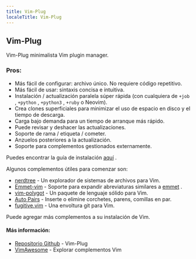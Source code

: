 ```yaml
---
title: Vim-Plug
localeTitle: Vim-Plug
---
```

## Vim-Plug

Vim-Plug minimalista Vim plugin manager.

### Pros:

*   Más fácil de configurar: archivo único. No requiere código repetitivo.
*   Más fácil de usar: sintaxis concisa e intuitiva.
*   Instalación / actualización paralela súper rápida (con cualquiera de `+job` , `+python` , `+python3` , `+ruby` o Neovim).
*   Crea clones superficiales para minimizar el uso de espacio en disco y el tiempo de descarga.
*   Carga bajo demanda para un tiempo de arranque más rápido.
*   Puede revisar y deshacer las actualizaciones.
*   Soporte de rama / etiqueta / cometer.
*   Anzuelos posteriores a la actualización.
*   Soporte para complementos gestionados externamente.

Puedes encontrar la guía de instalación [aquí](https://github.com/junegunn/vim-plug#installation) .

Algunos complementos útiles para comenzar son:

*   [nerdtree](https://github.com/scrooloose/nerdtree) - Un explorador de sistemas de archivos para Vim.
*   [Emmet-vim](https://github.com/mattn/emmet-vim/) - Soporte para expandir abreviaturas similares a [emmet](https://emmet.io/) .
*   [vim-polygot](https://github.com/sheerun/vim-polyglot) - Un paquete de lenguaje sólido para Vim.
*   [Auto Pairs](https://github.com/jiangmiao/auto-pairs) - Inserte o elimine corchetes, parens, comillas en par.
*   [fugitive.vim](https://github.com/tpope/vim-fugitive) - Una envoltura git para Vim.

Puede agregar más complementos a su instalación de Vim.

#### Más información:

*   [Repositorio Github](https://github.com/junegunn/vim-plug) - Vim-Plug
*   [VimAwesome](https://vimawesome.com/) - Explorar complementos Vim